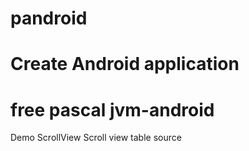 # pandroid

# Create Android application 

# free pascal jvm-android  

Demo ScrollView 
Scroll view table
source